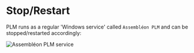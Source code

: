 
# Stop/Restart

PLM runs as a regular 'Windows service' called `Assembléon PLM` and can be stopped/restarted accordingly:

![Assembléon PLM service](http://i.imgur.com/AEw75fJ.png)
